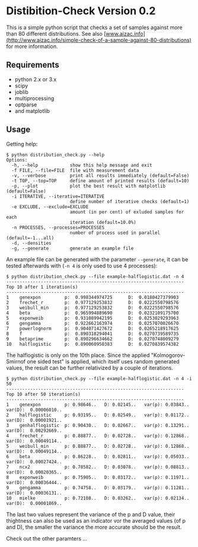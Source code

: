 # Distibition-Check Version 0.2

This is a simple python script that checks a set of samples against more than
80 different distributions. See also [www.aizac.info](http://www.aizac.info/simple-check-of-a-sample-against-80-distributions) for more information.

## Requirements

* python 2.x or 3.x
* scipy
* joblib
* multiprocessing
* optparse
* and matplotlib

## Usage

Getting help:
```
$ python distribution_check.py --help
Options:
  -h, --help            show this help message and exit
  -f FILE, --file=FILE  file with measurement data
  -v, --verbose         print all results immediately (default=False)
  -t TOP, --top=TOP     define amount of printed results (default=10)
  -p, --plot            plot the best result with matplotlib (default=False)
  -i ITERATIVE, --iterative=ITERATIVE
                        define number of iterative checks (default=1)
  -e EXCLUDE, --exclude=EXCLUDE
                        amount (in per cent) of exluded samples for each
                        iteration (default=10.0%)
  -n PROCESSES, --processes=PROCESSES
                        number of process used in parallel (default=-1...all)
  -d, --densities
  -g, --generate        generate an example file
```

An example file can be generated with the parameter ```--generate```, it can
be tested afterwards with (```-n 4``` is only used to use 4 processes):

```
$ python distribution_check.py --file example-halflogistic.dat -n 4
-------------------------------------------------------------------
Top 10 after 1 iteration(s)
-------------------------------------------------------------------
1    genexpon         p:  0.998344974725      D:  0.0180427379903
2    frechet_r        p:  0.977129253832      D:  0.0222550798576
3    weibull_min      p:  0.977129253832      D:  0.0222550798576
4    beta             p:  0.965994889690      D:  0.0232109175700
5    exponweib        p:  0.931089942195      D:  0.0253029293963
6    gengamma         p:  0.922662163974      D:  0.0257070026670
7    powerlognorm     p:  0.904071427672      D:  0.0265218917625
8    f                p:  0.890318294041      D:  0.0270739589735
9    betaprime        p:  0.890296634662      D:  0.0270748009279
10   halflogistic     p:  0.890060950383      D:  0.0270839574382
```

The halflogistic is only on the 10th place. Since the applied "Kolmogorov-Smirnof one sided test" is applied, which itself uses random
generated values, the result can be further relativized by a couple of
iterations.

```
$ python distribution_check.py --file example-halflogistic.dat -n 4 -i 50
-------------------------------------------------------------------
Top 10 after 50 iteration(s)
-------------------------------------------------------------------
1    genexpon         p: 0.98646..   D: 0.02145..   var(p): 0.03843..   var(D):  0.00006010..
2    halflogistic     p: 0.93195..   D: 0.02549..   var(p): 0.01172..   var(D):  0.00001921..
3    genhalflogistic  p: 0.90430..   D: 0.02667..   var(p): 0.13291..   var(D):  0.00292669..
4    frechet_r        p: 0.88877..   D: 0.02728..   var(p): 0.12868..   var(D):  0.00049114..
5    weibull_min      p: 0.88877..   D: 0.02728..   var(p): 0.12868..   var(D):  0.00049114..
6    beta             p: 0.86228..   D: 0.02811..   var(p): 0.05033..   var(D):  0.00027424..
7    ncx2             p: 0.78582..   D: 0.03078..   var(p): 0.08813..   var(D):  0.00020365..
8    exponweib        p: 0.75905..   D: 0.03172..   var(p): 0.11971..   var(D):  0.00036444..
9    gengamma         p: 0.74758..   D: 0.03179..   var(p): 0.11281..   var(D):  0.00036131..
10   mielke           p: 0.72108..   D: 0.03262..   var(p): 0.02134..   var(D):  0.00001869..
```
The last two values represent the variance of the p and D value, their
thightness can also be used as an indicator vor the averaged values (of p and
D), the smaller the variance the more accurate should be the result.

Check out the other paramters ...
